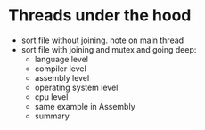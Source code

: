 # Threads under the hood

- sort file without joining. note on main thread
- sort file with joining and mutex and going deep:
  - language level
  - compiler level
  - assembly level
  - operating system level
  - cpu level
  - same example in Assembly
  - summary
